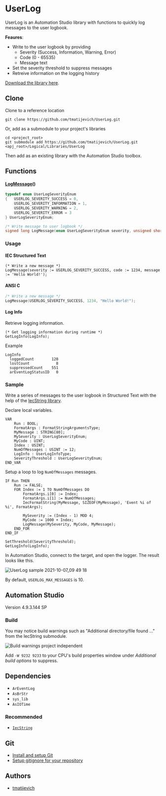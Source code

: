 # UserLog

UserLog is an Automation Studio library with functions to quickly log messages to the user logbook.

**Feaures**:

- Write to the user logbook by providing
	- Severity (Success, Information, Warning, Error)
	- Code (0 - 65535)
	- Message text
- Set the severity threshold to suppress messages 
- Retreive information on the logging history

[Download the library here](https://github/com/tmatijevich/UserLog/releases/latest/download/UserLog.zip).

## Clone

Clone to a reference location

```
git clone https://github.com/tmatijevich/UserLog.git
```

Or, add as a submodule to your project's libraries

```
cd <project_root>
git submodule add https://github.com/tmatijevich/UserLog.git <apj_root>/Logical/Libraries/UserLog
```

Then add as an existing library with the Automation Studio toolbox.

## Functions

#### [LogMessage](https://github.com/tmatijevich/UserLog/blob/main/LogMessage.c?ts=4)()

```C 
typedef enum UserLogSeverityEnum
{   USERLOG_SEVERITY_SUCCESS = 0,
    USERLOG_SEVERITY_INFORMATION = 1,
    USERLOG_SEVERITY_WARNING = 2,
    USERLOG_SEVERITY_ERROR = 3
} UserLogSeverityEnum;

/* Write message to user logbook */
signed long LogMessage(enum UserLogSeverityEnum severity, unsigned short code, char *message);
```

### Usage

#### IEC Structured Text

``` 
(* Write a new message *)
LogMessage(severity := USERLOG_SEVERITY_SUCCESS, code := 1234, message := 'Hello World!');
```

#### ANSI C 
```C
/* Write a new message */
LogMessage(USERLOG_SEVERITY_SUCCESS, 1234, "Hello World!");
```

#### Log Info

Retrieve logging information. 
```
(* Get logging information during runtime *)
GetLogInfo(LogInfo);
```

Example
```
LogInfo
  loggedCount        128
  lostCount            8
  suppressedCount    551
  arEventLogStatusID   0
```

### Sample

Write a series of messages to the user logbook in Structured Text with the help of the [IecString library](https://github.com/tmatijevich/IecString).

Declare local variables.

```
VAR
    Run : BOOL;
    FormatArgs : FormatStringArgumentsType;
    MyMessage : STRING[80];
    MySeverity : UserLogSeverityEnum;
    MyCode : UINT;
    Index : USINT;
    NumOfMessages : USINT := 12;
    LogInfo : UserLogInfoType;
    SeverityThreshold : UserLogSeverityEnum;
END_VAR
```

Setup a loop to log `NumOfMessages` messages.

```
IF Run THEN
    Run := FALSE;
    FOR Index := 1 TO NumOfMessages DO
        FormatArgs.i[0] := Index;
        FormatArgs.i[1] := NumOfMessages;
        IecFormatString(MyMessage, SIZEOF(MyMessage), 'Event %i of %i', FormatArgs);
        
        MySeverity := (Index - 1) MOD 4;
        MyCode := 1000 + Index;
        LogMessage(MySeverity, MyCode, MyMessage);
    END_FOR
END_IF

SetThreshold(SeverityThreshold);
GetLogInfo(LogInfo);
```

In Automation Studio, connect to the target, and open the logger. The result looks like this.

![UserLog sample 2021-10-07_09 49 18](https://user-images.githubusercontent.com/33841634/136633532-f9bfb8b7-e399-4919-ac75-0d778910f490.png)

By default, `USERLOG_MAX_MESSAGES` is 10.

## Automation Studio

Version 4.9.3.144 SP

### Build

You may notice build warnings such as "Additional directory/file found ..." from the IecString submodule.

![Build warnings project independent](https://user-images.githubusercontent.com/33841634/133009811-98cf2414-ec89-40d3-a529-34980b59e27f.png)

Add `-W 9232 9233` to your CPU's build properties window under *Additional build options* to suppress.

## Dependencies

- `ArEventLog`
- `AsBrStr`
- `sys_lib`
- `AsIOTime`

### Recommended

- [`IecString`](https://github.com/tmatijevich/IecString)

## Git

- [Install and setup Git](https://tmatijevich.github.io/gfw-tutorial/)
- [Setup gitignore for your repository](https://gist.github.com/tmatijevich/453436f1e6abc62a3d052d9b03f9db58)

## Authors

- [tmatijevich](https://github.com/tmatijevich)
